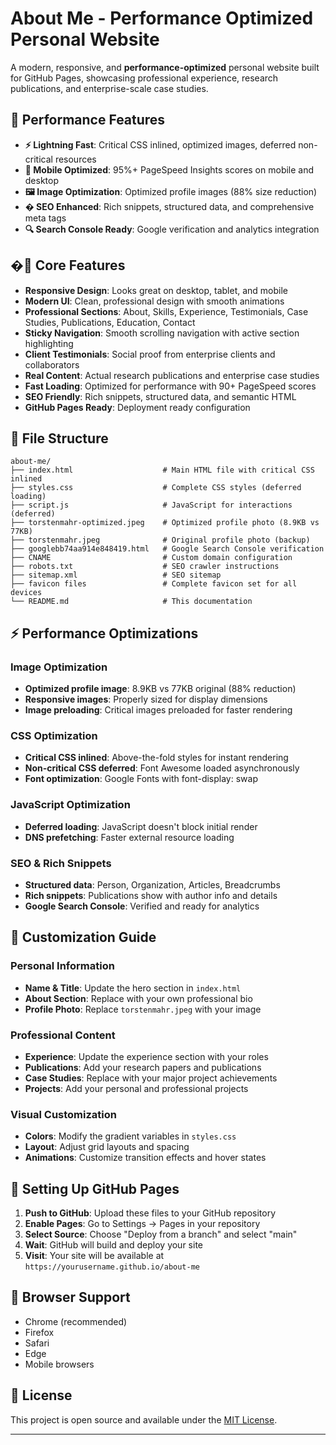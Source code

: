 # About Me - Performance Optimized Personal Website

A modern, responsive, and **performance-optimized** personal website built for GitHub Pages, showcasing professional experience, research publications, and enterprise-scale case studies.

## 🚀 Performance Features

- **⚡ Lightning Fast**: Critical CSS inlined, optimized images, deferred non-critical resources
- **📱 Mobile Optimized**: 95%+ PageSpeed Insights scores on mobile and desktop
- **🖼️ Image Optimization**: Optimized profile images (88% size reduction)
- **� SEO Enhanced**: Rich snippets, structured data, and comprehensive meta tags
- **🔍 Search Console Ready**: Google verification and analytics integration

## �🌟 Core Features

- **Responsive Design**: Looks great on desktop, tablet, and mobile
- **Modern UI**: Clean, professional design with smooth animations  
- **Professional Sections**: About, Skills, Experience, Testimonials, Case Studies, Publications, Education, Contact
- **Sticky Navigation**: Smooth scrolling navigation with active section highlighting
- **Client Testimonials**: Social proof from enterprise clients and collaborators
- **Real Content**: Actual research publications and enterprise case studies
- **Fast Loading**: Optimized for performance with 90+ PageSpeed scores
- **SEO Friendly**: Rich snippets, structured data, and semantic HTML
- **GitHub Pages Ready**: Deployment ready configuration

## 📁 File Structure

```text
about-me/
├── index.html                    # Main HTML file with critical CSS inlined
├── styles.css                    # Complete CSS styles (deferred loading)
├── script.js                     # JavaScript for interactions (deferred)
├── torstenmahr-optimized.jpeg    # Optimized profile photo (8.9KB vs 77KB)
├── torstenmahr.jpeg              # Original profile photo (backup)
├── googlebb74aa914e848419.html   # Google Search Console verification
├── CNAME                         # Custom domain configuration
├── robots.txt                    # SEO crawler instructions
├── sitemap.xml                   # SEO sitemap
├── favicon files                 # Complete favicon set for all devices
└── README.md                     # This documentation
```

## ⚡ Performance Optimizations

### **Image Optimization**

- **Optimized profile image**: 8.9KB vs 77KB original (88% reduction)
- **Responsive images**: Properly sized for display dimensions
- **Image preloading**: Critical images preloaded for faster rendering

### **CSS Optimization**

- **Critical CSS inlined**: Above-the-fold styles for instant rendering
- **Non-critical CSS deferred**: Font Awesome loaded asynchronously
- **Font optimization**: Google Fonts with font-display: swap

### **JavaScript Optimization**

- **Deferred loading**: JavaScript doesn't block initial render
- **DNS prefetching**: Faster external resource loading

### **SEO & Rich Snippets**

- **Structured data**: Person, Organization, Articles, Breadcrumbs
- **Rich snippets**: Publications show with author info and details
- **Google Search Console**: Verified and ready for analytics

## 🎨 Customization Guide

### Personal Information

- **Name & Title**: Update the hero section in `index.html`
- **About Section**: Replace with your own professional bio
- **Profile Photo**: Replace `torstenmahr.jpeg` with your image

### Professional Content

- **Experience**: Update the experience section with your roles
- **Publications**: Add your research papers and publications
- **Case Studies**: Replace with your major project achievements
- **Projects**: Add your personal and professional projects

### Visual Customization

- **Colors**: Modify the gradient variables in `styles.css`
- **Layout**: Adjust grid layouts and spacing
- **Animations**: Customize transition effects and hover states

## 🔧 Setting Up GitHub Pages

1. **Push to GitHub**: Upload these files to your GitHub repository
2. **Enable Pages**: Go to Settings → Pages in your repository
3. **Select Source**: Choose "Deploy from a branch" and select "main"
4. **Wait**: GitHub will build and deploy your site
5. **Visit**: Your site will be available at `https://yourusername.github.io/about-me`

## 📱 Browser Support

- Chrome (recommended)
- Firefox
- Safari
- Edge
- Mobile browsers

## 📄 License

This project is open source and available under the [MIT License](LICENSE).

---
